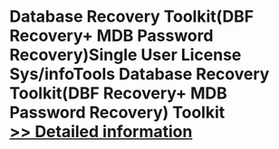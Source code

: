 # Database Recovery Toolkit(DBF Recovery+ MDB Password Recovery)Single User License<br />Sys/infoTools Database Recovery Toolkit(DBF Recovery+ MDB Password Recovery) Toolkit<br />[>> Detailed information](https://secure.shareit.com/shareit/product.html?productid=300725594&affiliateid=200057808)